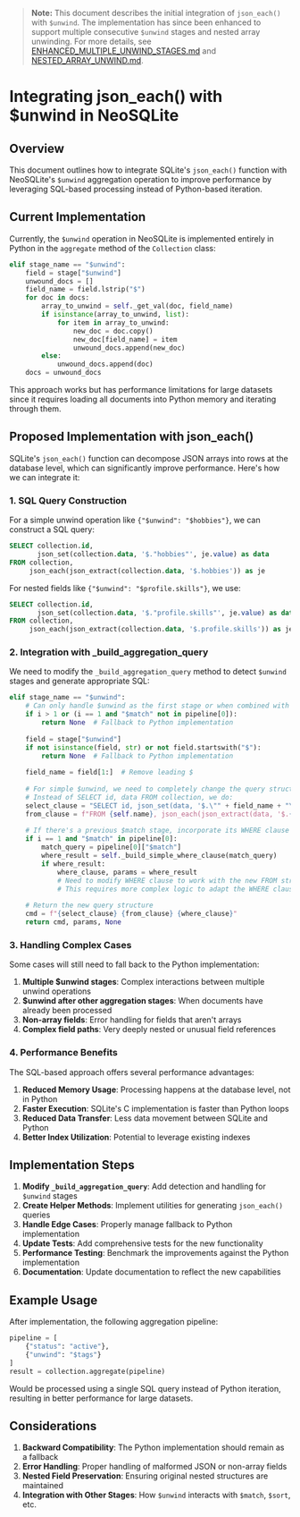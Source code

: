 > **Note:** This document describes the initial integration of `json_each()` with `$unwind`. The implementation has since been enhanced to support multiple consecutive `$unwind` stages and nested array unwinding. For more details, see [ENHANCED_MULTIPLE_UNWIND_STAGES.md](ENHANCED_MULTIPLE_UNWIND_STAGES.md) and [NESTED_ARRAY_UNWIND.md](NESTED_ARRAY_UNWIND.md).

# Integrating json_each() with $unwind in NeoSQLite

## Overview

This document outlines how to integrate SQLite's `json_each()` function with NeoSQLite's `$unwind` aggregation operation to improve performance by leveraging SQL-based processing instead of Python-based iteration.

## Current Implementation

Currently, the `$unwind` operation in NeoSQLite is implemented entirely in Python in the `aggregate` method of the `Collection` class:

```python
elif stage_name == "$unwind":
    field = stage["$unwind"]
    unwound_docs = []
    field_name = field.lstrip("$")
    for doc in docs:
        array_to_unwind = self._get_val(doc, field_name)
        if isinstance(array_to_unwind, list):
            for item in array_to_unwind:
                new_doc = doc.copy()
                new_doc[field_name] = item
                unwound_docs.append(new_doc)
        else:
            unwound_docs.append(doc)
    docs = unwound_docs
```

This approach works but has performance limitations for large datasets since it requires loading all documents into Python memory and iterating through them.

## Proposed Implementation with json_each()

SQLite's `json_each()` function can decompose JSON arrays into rows at the database level, which can significantly improve performance. Here's how we can integrate it:

### 1. SQL Query Construction

For a simple unwind operation like `{"$unwind": "$hobbies"}`, we can construct a SQL query:

```sql
SELECT collection.id, 
       json_set(collection.data, '$."hobbies"', je.value) as data
FROM collection, 
     json_each(json_extract(collection.data, '$.hobbies')) as je
```

For nested fields like `{"$unwind": "$profile.skills"}`, we use:

```sql
SELECT collection.id, 
       json_set(collection.data, '$."profile.skills"', je.value) as data
FROM collection, 
     json_each(json_extract(collection.data, '$.profile.skills')) as je
```

### 2. Integration with _build_aggregation_query

We need to modify the `_build_aggregation_query` method to detect `$unwind` stages and generate appropriate SQL:

```python
elif stage_name == "$unwind":
    # Can only handle $unwind as the first stage or when combined with $match
    if i > 1 or (i == 1 and "$match" not in pipeline[0]):
        return None  # Fallback to Python implementation
    
    field = stage["$unwind"]
    if not isinstance(field, str) or not field.startswith("$"):
        return None  # Fallback to Python implementation
    
    field_name = field[1:]  # Remove leading $
    
    # For simple $unwind, we need to completely change the query structure
    # Instead of SELECT id, data FROM collection, we do:
    select_clause = "SELECT id, json_set(data, '$.\"" + field_name + "\"', je.value) as data"
    from_clause = f"FROM {self.name}, json_each(json_extract(data, '$.{field_name}')) as je"
    
    # If there's a previous $match stage, incorporate its WHERE clause
    if i == 1 and "$match" in pipeline[0]:
        match_query = pipeline[0]["$match"]
        where_result = self._build_simple_where_clause(match_query)
        if where_result:
            where_clause, params = where_result
            # Need to modify WHERE clause to work with the new FROM structure
            # This requires more complex logic to adapt the WHERE clause
    
    # Return the new query structure
    cmd = f"{select_clause} {from_clause} {where_clause}"
    return cmd, params, None
```

### 3. Handling Complex Cases

Some cases will still need to fall back to the Python implementation:

1. **Multiple $unwind stages**: Complex interactions between multiple unwind operations
2. **$unwind after other aggregation stages**: When documents have already been processed
3. **Non-array fields**: Error handling for fields that aren't arrays
4. **Complex field paths**: Very deeply nested or unusual field references

### 4. Performance Benefits

The SQL-based approach offers several performance advantages:

1. **Reduced Memory Usage**: Processing happens at the database level, not in Python
2. **Faster Execution**: SQLite's C implementation is faster than Python loops
3. **Reduced Data Transfer**: Less data movement between SQLite and Python
4. **Better Index Utilization**: Potential to leverage existing indexes

## Implementation Steps

1. **Modify `_build_aggregation_query`**: Add detection and handling for `$unwind` stages
2. **Create Helper Methods**: Implement utilities for generating `json_each()` queries
3. **Handle Edge Cases**: Properly manage fallback to Python implementation
4. **Update Tests**: Add comprehensive tests for the new functionality
5. **Performance Testing**: Benchmark the improvements against the Python implementation
6. **Documentation**: Update documentation to reflect the new capabilities

## Example Usage

After implementation, the following aggregation pipeline:

```python
pipeline = [
    {"status": "active"},
    {"unwind": "$tags"}
]
result = collection.aggregate(pipeline)
```

Would be processed using a single SQL query instead of Python iteration, resulting in better performance for large datasets.

## Considerations

1. **Backward Compatibility**: The Python implementation should remain as a fallback
2. **Error Handling**: Proper handling of malformed JSON or non-array fields
3. **Nested Field Preservation**: Ensuring original nested structures are maintained
4. **Integration with Other Stages**: How `$unwind` interacts with `$match`, `$sort`, etc.
